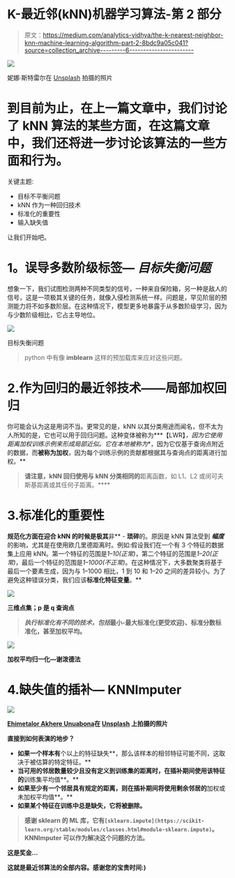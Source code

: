 # K-最近邻(kNN)机器学习算法-第 2 部分

> 原文：<https://medium.com/analytics-vidhya/the-k-nearest-neighbor-knn-machine-learning-algorithm-part-2-8bdc9a05c041?source=collection_archive---------6----------------------->

![](img/6e168a483a69c708ea6d329d6014e09b.png)

妮娜·斯特雷尔在 [Unsplash](https://unsplash.com/) 拍摄的照片

# 到目前为止，在上一篇文章中，我们讨论了 kNN 算法的某些方面，在这篇文章中，我们还将进一步讨论该算法的一些方面和行为。

关键主题:

*   目标不平衡问题
*   kNN 作为一种回归技术
*   标准化的重要性
*   输入缺失值

让我们开始吧。

# **1。误导多数阶级标签— *目标失衡问题***

想象一下，我们试图检测两种不同类型的信号，一种来自保险箱，另一种是敌人的信号，这是一项极其关键的任务，就像入侵检测系统一样。问题是，罕见阶层的预测能力将不如多数阶层。在这种情况下，模型更多地暴露于从多数阶级学习，因为与少数阶级相比，它占主导地位。

![](img/ddfaa5c85d9a6f7d0ad73bb6ab9afb17.png)

目标失衡问题

> python 中有像 **imblearn** 这样的预加载库来应对这些问题。

# 2.作为回归的最近邻技术——局部加权回归

你可能会认为这是用词不当。更常见的是，kNN 以其分类用途而闻名，但不太为人所知的是，它也可以用于回归问题。这种变体被称为***【LWR】***，因为它使用*距离加权*训练示例来形成局部近似。它在本地被称为**，因为它仅基于查询点附近的数据，而**被称为加权**，因为每个训练示例的贡献都根据其与查询点的距离进行加权。**

> **请注意，kNN 回归使用与 kNN 分类相同的**距离函数，如 L1、L2 或闵可夫斯基距离或其任何子距离。****

# **3.标准化的重要性**

**规范化方面在迎合 kNN 的时候是极其**非** - **琐碎**的。原因是 kNN 算法受到 ***幅度*** 的影响，尤其是在使用欧几里德距离时。例如:假设我们在一个有 3 个特征的数据集上应用 kNN。第一个特征的范围是*1–10(正常)*，第二个特征的范围是*1–20(正常)*，最后一个特征的范围是*1–1000(不正常)*。在这种情况下，大多数聚类将基于最后一个要素生成，因为与 1–1000 相比，1 到 10 和 1–20 之间的差异较小。为了避免这种错误分类，我们应该**标准化特征变量**。**

**![](img/90c64dfaeecc60be1118878b67062e9f.png)**

**三维点集；p 是 q 查询点**

> ***执行标准化有不同的技术，包括*最小-最大标准化(更受欢迎)、标准分数标准化，甚至加权平均。**

**![](img/001a4bf17e796639bd80264de324d83b.png)**

**加权平均归一化—谢泼德法**

# **4.缺失值的插补— KNNImputer**

**![](img/1d7d999b72665721d519aa00263e0c7c.png)**

**[Ehimetalor Akhere Unuabona](https://unsplash.com/@theeastlondonphotographer)在 [Unsplash](https://unsplash.com/) 上拍摄的照片**

**直接到如何表演的地步？**

*   **如果一个样本有**个以上的特征缺失**，那么该样本的相邻特征可能不同，这取决于被估算的特定特征。**
*   **当可用的邻居数量较少且没有定义到训练集的距离时，在插补期间使用该特征的**训练集平均值**。**
*   **如果至少有一个邻居具有规定的距离，则在插补期间将使用剩余邻居的**加权或未加权平均值**。**
*   **如果某个特征在训练中总是缺失，它将被删除。**

> **感谢 sklearn 的 ML 库，它有`[sklearn.impute](https://scikit-learn.org/stable/modules/classes.html#module-sklearn.impute)`。KNNImputer 可以作为解决这个问题的方法。**

**这是奖金…**

**这就是最近邻算法的全部内容。感谢您的宝贵时间:)**